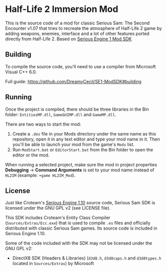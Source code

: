 # Half-Life 2 Immersion Mod
This is the source code of a mod for classic Serious Sam: The Second Encounter v1.07 that tries to recreate the atmosphere of Half-Life 2 game by adding weapons, enemies, interface and a lot of other features ported directly from Half-Life 2.
Based on [Serious Engine 1 Mod SDK](https://github.com/DreamyCecil/SE1-ModSDK)

Building
--------

To compile the source code, you'll need to use a compiler from Microsoft Visual C++ 6.0.

Full guide: https://github.com/DreamyCecil/SE1-ModSDK#building

Running
-------

Once the project is compiled, there should be three libraries in the Bin folder: `EntitiesMP.dll`, `GameGUIMP.dll` and `GameMP.dll`.

There are two ways to start the mod:
1. Create a `.des` file in your Mods directory under the same name as this repository, open it in any text editor and type your mod name in it. Then you'll be able to launch your mod from the game's `Mods` list.
2. Run `ModStart.bat` or `EditorStart.bat` from the Bin folder to open the editor or the mod.

When running a selected project, make sure the mod in project properties **Debugging** -> **Command Arguments** is set to your mod name instead of `HL2IM` (example: `+game HL2IM_Mod`).

License
-------

Just like Croteam's [Serious Engine 1.10](https://github.com/Croteam-official/Serious-Engine) source code, Serious Sam SDK is licensed under the GNU GPL v2 (see LICENSE file).

This SDK includes Croteam's Entity Class Compiler (`Sources/Extras/Ecc.exe`) that is used to compile `.es` files and officially distributed with classic Serious Sam games. Its source code is included in Serious Engine 1.10.

Some of the code included with the SDK may not be licensed under the GNU GPL v2:

* DirectX8 SDK (Headers & Libraries) (`d3d8.h`, `d3d8caps.h` and `d3d8types.h` located in `Sources/Extras`) by Microsoft
